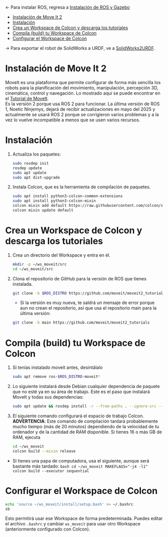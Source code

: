<- Para instalar ROS, regresa a [Instalación de ROS y Gazebo](Instalacion-Ros.md)
- [Instalación de Move It 2](#instalación-de-move-it-2)
- [Instalación](#instalación)
- [Crea un Workspace de Colcon y descarga los tutoriales](#crea-un-workspace-de-colcon-y-descarga-los-tutoriales)
- [Compila (build) tu Workspace de Colcon](#compila-build-tu-workspace-de-colcon)
- [Configurar el Workspace de Colcon](#configurar-el-workspace-de-colcon)

-> Para exportar el robot de SolidWorks a URDF, ve a [SolidWorks2URDF](sw2urdf.md).

# Instalación de Move It 2
MoveIt es una plataforma que permite configurar de forma más sencilla los robots para la planificación del movimiento, manipulación, percepción 3D, cinemática, control y navegación.
Lo mostrado aquí se puede encontrar en el [Tutorial de MoveIt](https://moveit.picknik.ai/main/doc/tutorials/getting_started/getting_started.html).\
Es la versión 2 porque usa ROS 2 para funcionar. La última versión de ROS 1, Noetic Ninjemys, dejará de recibir actualizaciones en mayo del 2025 y actualmente se usará ROS 2 porque se corrigieron varios problemas y a la vez lo vuelve incompatible a menos que se usen varios recursos.

# Instalación
1. Actualiza los paquetes:
    ```bash
    sudo rosdep init
    rosdep update
    sudo apt update
    sudo apt dist-upgrade
    ```
2. Instala Colcon, que es la herramienta de compilación de paquetes.
    ```bash
    sudo apt install python3-colcon-common-extensions
    sudo apt install python3-colcon-mixin
    colcon mixin add default https://raw.githubusercontent.com/colcon/colcon-mixin-repository/master/index.yaml
    colcon mixin update default
    ```
# Crea un Workspace de Colcon y descarga los tutoriales
1. Crea un directorio del Workspace y entra en él.
    ```bash
    mkdir -p ~/ws_moveit/src
    cd ~/ws_moveit/src
    ```
2. Clona el repositorio de GitHub para la versión de ROS que tienes instalada.
    ```bash
    git clone -b $ROS_DISTRO https://github.com/moveit/moveit2_tutorials
    ```
   * Si la versión es muy nueva, te saldrá un mensaje de error porque aun no crean el repositorio, así que usa el repositorio main para la última versión:
    ```bash
    git clone -b main https://github.com/moveit/moveit2_tutorials
    ```
# Compila (build) tu Workspace de Colcon
1. Si tenías instalado moveit antes, desintálalo
    ```bash
    sudo apt remove ros-$ROS_DISTRO-moveit*
    ```
2. Lo siguiente instalará desde Debian cualquier dependencia de paquete que no esté ya en su área de trabajo. Este es el paso que instalará MoveIt y todas sus dependencias:
    ```bash
    sudo apt update && rosdep install -r --from-paths . --ignore-src --rosdistro $ROS_DISTRO -y
    ```
 3. El siguiente comando configurará el espacio de trabajo Colcon. **ADVERTENCIA**: Este comando de compilación tardará probablemente mucho tiempo (más de 20 minutos) dependiendo de la velocidad de tu ordenador y de la cantidad de RAM disponible. Si tienes 16 o más GB de RAM, ejecuta
    ```bash
    cd ~/ws_moveit
    colcon build --mixin release
    ```
   * Si tienes una papa de computadora, usa el siguiente, aunque será bastante más tardado:
    ```bash
    cd ~/ws_moveit
    MAKEFLAGS="-j4 -l1" colcon build --executor sequential
    ```
# Configurar el Workspace de Colcon
```bash
echo 'source ~/ws_moveit/install/setup.bash' >> ~/.bashrc
sb
```
Esto permitirá usar ese Workspace de forma predeterminada. Puedes editar el archivo `.bashrc` y cambiar `ws_moveit` para usar otro Workspace (anteriormente configurado con Colcon).